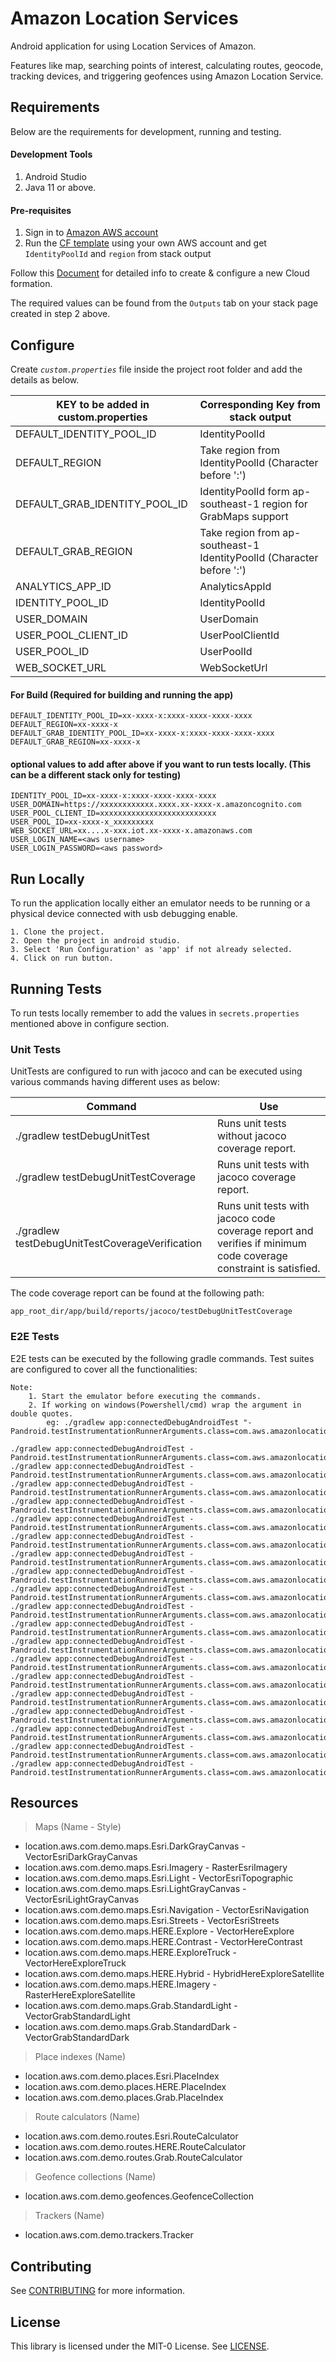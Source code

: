 
# Amazon Location Services

Android application for using Location Services of Amazon.

Features like map, searching points of interest, calculating routes, geocode, tracking devices, and triggering geofences using Amazon Location Service.
## Requirements

Below are the requirements for development, running and testing.

#### Development Tools

1. Android Studio
2. Java 11 or above.

#### Pre-requisites

1. Sign in to [Amazon AWS account](https://aws.amazon.com/)
2. Run the [CF template](https://us-west-2.console.aws.amazon.com/cloudformation/home?region=us-west-2#/stacks/create?stackName=amazon-location-resources-setup&templateURL=https://amazon-location-resources-setup.s3.amazonaws.com/location-services.yaml) using your own AWS account and get `IdentityPoolId` and `region` from stack output

Follow this [Document](https://location.aws.com/demo/help) for detailed info to create & configure a new Cloud formation.

The required values can be found from the `Outputs` tab on your stack page created in step 2 above.
## Configure

Create *`custom.properties`* file inside the project root folder and add the details as below.

| KEY to be added in custom.properties | Corresponding Key from stack output                                   |
|--------------------------------------|-----------------------------------------------------------------------|
| DEFAULT_IDENTITY_POOL_ID             | IdentityPoolId                                                        |
| DEFAULT_REGION                       | Take region from IdentityPoolId (Character before ':')                |
| DEFAULT_GRAB_IDENTITY_POOL_ID        | IdentityPoolId form ap-southeast-1 region for GrabMaps support        |
| DEFAULT_GRAB_REGION                  | Take region from ap-southeast-1 IdentityPoolId (Character before ':') |
| ANALYTICS_APP_ID                     | AnalyticsAppId                                                        |
| IDENTITY_POOL_ID                     | IdentityPoolId                                                        |
| USER_DOMAIN                          | UserDomain                                                            |
| USER_POOL_CLIENT_ID                  | UserPoolClientId                                                      |
| USER_POOL_ID                         | UserPoolId                                                            |
| WEB_SOCKET_URL                       | WebSocketUrl                                                          |

#### For Build (Required for building and running the app)

```
DEFAULT_IDENTITY_POOL_ID=xx-xxxx-x:xxxx-xxxx-xxxx-xxxx
DEFAULT_REGION=xx-xxxx-x
DEFAULT_GRAB_IDENTITY_POOL_ID=xx-xxxx-x:xxxx-xxxx-xxxx-xxxx
DEFAULT_GRAB_REGION=xx-xxxx-x
```

#### optional values to add after above if you want to run tests locally. (This can be a different stack only for testing)

```
IDENTITY_POOL_ID=xx-xxxx-x:xxxx-xxxx-xxxx-xxxx
USER_DOMAIN=https://xxxxxxxxxxxx.xxxx.xx-xxxx-x.amazoncognito.com
USER_POOL_CLIENT_ID=xxxxxxxxxxxxxxxxxxxxxxxxxx
USER_POOL_ID=xx-xxxx-x_xxxxxxxxx
WEB_SOCKET_URL=xx....x-xxx.iot.xx-xxxx-x.amazonaws.com
USER_LOGIN_NAME=<aws username>
USER_LOGIN_PASSWORD=<aws password>
```

## Run Locally

To run the application locally either an emulator needs to be running or a physical device connected with usb debugging enable.

    1. Clone the project.
    2. Open the project in android studio.
    3. Select 'Run Configuration' as 'app' if not already selected.
    4. Click on run button.


## Running Tests

To run tests locally remember to add the values in `secrets.properties` mentioned above in configure section.

### Unit Tests

UnitTests are configured to run with jacoco and can be executed using various commands having different uses as below:

| Command                                         | Use                                                                                                             |
|-------------------------------------------------|-----------------------------------------------------------------------------------------------------------------|
| ./gradlew testDebugUnitTest                     | Runs unit tests without jacoco coverage report.                                                                 |
| ./gradlew testDebugUnitTestCoverage             | Runs unit tests with jacoco coverage report.                                                                    |
| ./gradlew testDebugUnitTestCoverageVerification | Runs unit tests with jacoco code coverage report and verifies if minimum code coverage constraint is satisfied. |

The code coverage report can be found at the following path:

    app_root_dir/app/build/reports/jacoco/testDebugUnitTestCoverage


### E2E Tests

E2E tests can be executed by the following gradle commands. Test suites are configured to cover all the functionalities:

``` 
Note: 
    1. Start the emulator before executing the commands.
    2. If working on windows(Powershell/cmd) wrap the argument in double quotes.
        eg: ./gradlew app:connectedDebugAndroidTest "-Pandroid.testInstrumentationRunnerArguments.class=com.aws.amazonlocation.ui.DefaultConnectionFlowSuite"
```


    ./gradlew app:connectedDebugAndroidTest -Pandroid.testInstrumentationRunnerArguments.class=com.aws.amazonlocation.ui.DefaultConnectionFlowSuite
    ./gradlew app:connectedDebugAndroidTest -Pandroid.testInstrumentationRunnerArguments.class=com.aws.amazonlocation.ui.DefaultConnectionFlowSuite2
    ./gradlew app:connectedDebugAndroidTest -Pandroid.testInstrumentationRunnerArguments.class=com.aws.amazonlocation.ui.AWSConnectionSuite
    ./gradlew app:connectedDebugAndroidTest -Pandroid.testInstrumentationRunnerArguments.class=com.aws.amazonlocation.ui.AWSSignInSuite
    ./gradlew app:connectedDebugAndroidTest -Pandroid.testInstrumentationRunnerArguments.class=com.aws.amazonlocation.ui.main.TrackingStartTrackingTest
    ./gradlew app:connectedDebugAndroidTest -Pandroid.testInstrumentationRunnerArguments.class=com.aws.amazonlocation.ui.main.TrackingStopTrackingTest
    ./gradlew app:connectedDebugAndroidTest -Pandroid.testInstrumentationRunnerArguments.class=com.aws.amazonlocation.ui.main.TrackingDeleteTrackingHistoryTest
    ./gradlew app:connectedDebugAndroidTest -Pandroid.testInstrumentationRunnerArguments.class=com.aws.amazonlocation.ui.main.TrackingStartTrackingHistoryLoggedTest
    ./gradlew app:connectedDebugAndroidTest -Pandroid.testInstrumentationRunnerArguments.class=com.aws.amazonlocation.ui.main.TrackingStartTrackingMapDisplayTest
    ./gradlew app:connectedDebugAndroidTest -Pandroid.testInstrumentationRunnerArguments.class=com.aws.amazonlocation.ui.main.GeofenceAddTest
    ./gradlew app:connectedDebugAndroidTest -Pandroid.testInstrumentationRunnerArguments.class=com.aws.amazonlocation.ui.main.TrackingGeofenceEnterTest
    ./gradlew app:connectedDebugAndroidTest -Pandroid.testInstrumentationRunnerArguments.class=com.aws.amazonlocation.ui.main.TrackingGeofenceExitTest
    ./gradlew app:connectedDebugAndroidTest -Pandroid.testInstrumentationRunnerArguments.class=com.aws.amazonlocation.ui.main.TrackingDeleteTrackingHistoryTest
    ./gradlew app:connectedDebugAndroidTest -Pandroid.testInstrumentationRunnerArguments.class=com.aws.amazonlocation.ui.main.GeofenceEditTest
    ./gradlew app:connectedDebugAndroidTest -Pandroid.testInstrumentationRunnerArguments.class=com.aws.amazonlocation.ui.main.GeofenceDeleteTest
    ./gradlew app:connectedDebugAndroidTest -Pandroid.testInstrumentationRunnerArguments.class=com.aws.amazonlocation.ui.main.SettingSignOutTest
    ./gradlew app:connectedDebugAndroidTest -Pandroid.testInstrumentationRunnerArguments.class=com.aws.amazonlocation.ui.main.SettingSignInTest
    ./gradlew app:connectedDebugAndroidTest -Pandroid.testInstrumentationRunnerArguments.class=com.aws.amazonlocation.ui.main.SettingAWSDisconnectingTest
    ./gradlew app:connectedDebugAndroidTest -Pandroid.testInstrumentationRunnerArguments.class=com.aws.amazonlocation.ui.main.ConnectToAWSTest
## Resources
> Maps (Name - Style)
- location.aws.com.demo.maps.Esri.DarkGrayCanvas - VectorEsriDarkGrayCanvas
- location.aws.com.demo.maps.Esri.Imagery - RasterEsriImagery
- location.aws.com.demo.maps.Esri.Light - VectorEsriTopographic
- location.aws.com.demo.maps.Esri.LightGrayCanvas - VectorEsriLightGrayCanvas
- location.aws.com.demo.maps.Esri.Navigation - VectorEsriNavigation
- location.aws.com.demo.maps.Esri.Streets - VectorEsriStreets
- location.aws.com.demo.maps.HERE.Explore - VectorHereExplore
- location.aws.com.demo.maps.HERE.Contrast - VectorHereContrast
- location.aws.com.demo.maps.HERE.ExploreTruck - VectorHereExploreTruck
- location.aws.com.demo.maps.HERE.Hybrid - HybridHereExploreSatellite
- location.aws.com.demo.maps.HERE.Imagery - RasterHereExploreSatellite
- location.aws.com.demo.maps.Grab.StandardLight - VectorGrabStandardLight
- location.aws.com.demo.maps.Grab.StandardDark - VectorGrabStandardDark

> Place indexes (Name)
- location.aws.com.demo.places.Esri.PlaceIndex
- location.aws.com.demo.places.HERE.PlaceIndex
- location.aws.com.demo.places.Grab.PlaceIndex

> Route calculators (Name)
- location.aws.com.demo.routes.Esri.RouteCalculator
- location.aws.com.demo.routes.HERE.RouteCalculator
- location.aws.com.demo.routes.Grab.RouteCalculator

> Geofence collections (Name)
- location.aws.com.demo.geofences.GeofenceCollection

> Trackers (Name)
- location.aws.com.demo.trackers.Tracker
## Contributing

See [CONTRIBUTING](./CONTRIBUTING.md) for more information.


## License

This library is licensed under the MIT-0 License. See [LICENSE](./LICENSE).

